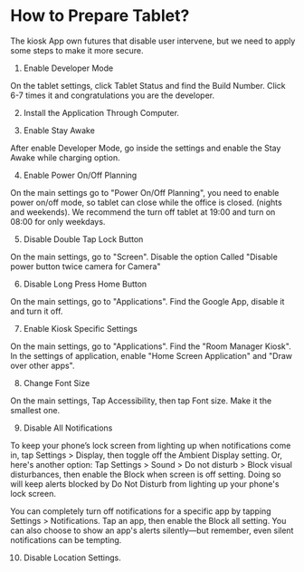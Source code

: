  # How to Prepare Tablet?
 
 The kiosk App own futures that disable user intervene, but we need to apply some steps to make it more secure.

1. Enable Developer Mode
 
  On the tablet settings, click Tablet Status and find the Build Number. Click 6-7 times it and congratulations you are the developer. 
 
 2. Install the Application Through Computer.
 
 3. Enable Stay Awake 
 
  After enable Developer Mode, go inside the settings and enable the Stay Awake while charging option.
 
 4. Enable Power On/Off Planning 
 
  On the main settings go to "Power On/Off Planning", you need to enable power on/off mode, so tablet can close while the office is closed. (nights and weekends). We recommend the turn off tablet at 19:00 and turn on 08:00 for only weekdays.
 
 5. Disable Double Tap Lock Button
 
  On the main settings, go to "Screen". Disable the option Called "Disable power button twice camera for Camera"
 
 6. Disable Long Press Home Button
 
  On the main settings, go to "Applications". Find the Google App, disable it and turn it off.
 
 7. Enable Kiosk Specific Settings
 
  On the main settings, go to "Applications". Find the "Room Manager Kiosk". In the settings of application, enable "Home Screen Application" and "Draw over other apps".
  
 8. Change Font Size 
 
  On the main settings, Tap Accessibility, then tap Font size. Make it the smallest one.
  
9. Disable All Notifications

  To keep your phone’s lock screen from lighting up when notifications come in, tap Settings > Display, then toggle off the Ambient Display setting. Or, here's another option: Tap Settings > Sound > Do not disturb > Block visual disturbances, then enable the Block when screen is off setting. Doing so will keep alerts blocked by Do Not Disturb from lighting up your phone's lock screen.

  You can completely turn off notifications for a specific app by tapping Settings > Notifications. Tap an app, then enable the Block all setting. You can also choose to show an app's alerts silently—but remember, even silent notifications can be tempting.
 
10. Disable Location Settings.
